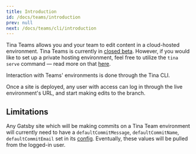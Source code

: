 ```yaml
---
title: Introduction
id: /docs/teams/introduction
prev: null
next: /docs/teams/cli/introduction
---
```

Tina Teams allows you and your team to edit content in a cloud-hosted environment. Tina Teams is currently in [closed beta](/teams "Tina Teams Signup"). However, if you would like to set up a private hosting environment, feel free to utilize the `tina serve` command — read more on that [here](/docs/teams/cli/commands#tina-serve-options--tina-server-options).

Interaction with Teams' environments is done through the Tina CLI.

Once a site is deployed, any user with access can log in through the live environment's URL, and start making edits to the branch.

## Limitations

Any Gatsby site which will be making commits on a Tina Team environment will currently need to have a `defaultCommitMessage`, `defaultCommitName`, `defaultCommitEmail` set in its [config](/docs/gatsby/configure-git-plugin "git config"). Eventually, these values will be pulled from the logged-in user.
